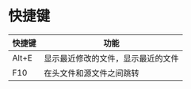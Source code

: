 # 快捷键

| 快捷键 | 功能                               |
| ------ | ---------------------------------- |
| Alt+E  | 显示最近修改的文件，显示最近的文件 |
| F10    | 在头文件和源文件之间跳转           |

 